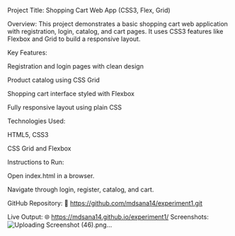Project Title: Shopping Cart Web App (CSS3, Flex, Grid)

Overview:
This project demonstrates a basic shopping cart web application with registration, login, catalog, and cart pages. It uses CSS3 features like Flexbox and Grid to build a responsive layout.

Key Features:

Registration and login pages with clean design

Product catalog using CSS Grid

Shopping cart interface styled with Flexbox

Fully responsive layout using plain CSS

Technologies Used:

HTML5, CSS3

CSS Grid and Flexbox

Instructions to Run:

Open index.html in a browser.

Navigate through login, register, catalog, and cart.

GitHub Repository:
🔗 https://github.com/mdsana14/experiment1.git

Live Output:
🌐 https://mdsana14.github.io/experiment1/
Screenshots:
![Uploading Screenshot (46).png…]()


